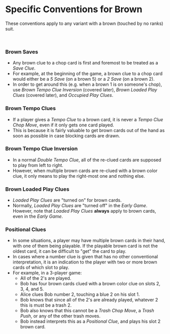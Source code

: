 # Specific Conventions for Brown

These conventions apply to any variant with a brown (touched by no ranks) suit.

<br />

### Brown Saves

* Any brown clue to a chop card is first and foremost to be treated as a *Save Clue*.
* For example, at the beginning of the game, a brown clue to a chop card would either be a *5 Save* (on a brown 5) or a *2 Save* (on a brown 2).
* In order to get around this (e.g. when a brown 1 is on someone's chop), use *Brown Tempo Clue Inversion* (covered later), *Brown Loaded Play Clues* (covered later), and *Occupied Play Clues*.

### Brown Tempo Clues

* If a player gives a *Tempo Clue* to a brown card, it is never a *Tempo Clue Chop Move*, even if it only gets one card played.
* This is because it is fairly valuable to get brown cards out of the hand as soon as possible in case blocking cards are drawn.

### Brown Tempo Clue Inversion

* In a normal *Double Tempo Clue*, all of the re-clued cards are supposed to play from left to right.
* However, when multiple brown cards are re-clued with a brown color clue, it only means to play the right-most one and nothing else.

### Brown Loaded Play Clues

* *Loaded Play Clues* are "turned on" for brown cards.
* Normally, *Loaded Play Clues* are "turned off" in the *Early Game*. However, note that *Loaded Play Clues* **always** apply to brown cards, even in the *Early Game*.

### Positional Clues

* In some situations, a player may have multiple brown cards in their hand, with one of them being playable. If the playable brown card is not the oldest card, it can be difficult to "get" the card to play.
* In cases where a number clue is given that has no other conventional interpretation, it is an indication to the player with two or more brown cards of which slot to play.
* For example, in a 3-player game:
  * All of the 2's are played.
  * Bob has four brown cards clued with a brown color clue on slots 2, 3, 4, and 5.
  * Alice clues Bob number 2, touching a blue 2 on his slot 1.
  * Bob knows that since all of the 2's are already played, whatever 2 this is must be a trash 2.
  * Bob also knows that this cannot be a *Trash Chop Move*, a *Trash Push*, or any of the other trash moves.
  * Bob instead interprets this as a *Positional Clue*, and plays his slot 2 brown card.
